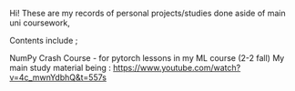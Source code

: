 Hi!
These are my records of personal projects/studies done aside of main uni coursework,

Contents include ;

NumPy Crash Course - for pytorch lessons in my ML course (2-2 fall)
My main study material being : https://www.youtube.com/watch?v=4c_mwnYdbhQ&t=557s
